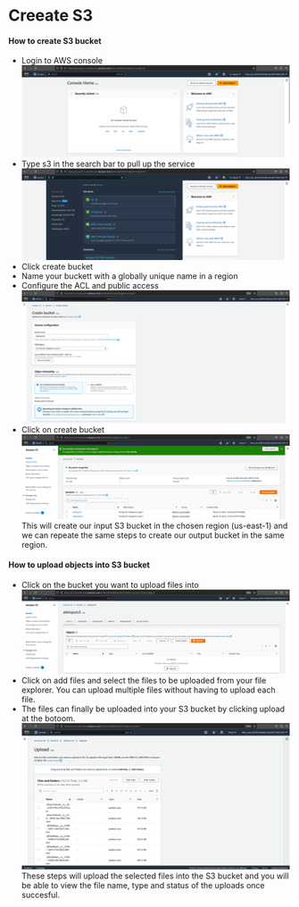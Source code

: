 # Creeate S3
#### How to create S3 bucket

* Login to AWS console
![](https://github.com/femifoly/CreeateS3/blob/main/S3/singin.png) 
* Type s3 in the search bar to pull up the service
![](https://github.com/femifoly/CreeateS3/blob/main/S3/s3search.png)
* Click create bucket
* Name your buckett with a globally unique name in a region
* Configure the ACL and public access
![](https://github.com/femifoly/CreeateS3/blob/main/S3/creates3.png)
* Click on create bucket
![](https://github.com/femifoly/CreeateS3/blob/main/S3/creates3last.png)
This will create our input S3 bucket in the chosen region (us-east-1) and we can repeate the same steps to create our output bucket in the same region.

#### How to upload objects into S3 bucket

* Click on the bucket you want to upload files into
![](https://github.com/femifoly/CreeateS3/blob/main/S3/upload1.png)
* Click on add files and select the files to be uploaded from your file explorer. You can upload multiple files without having to upload each file.
* The files can finally be uploaded into your S3 bucket by clicking upload at the botoom.
![](https://github.com/femifoly/CreeateS3/blob/main/S3/upload2.png)
These steps will upload the selected files into the S3 bucket and you will be able to view the file name, type and status of the uploads once succesful.
